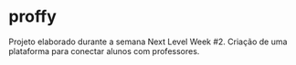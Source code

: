 # proffy

Projeto elaborado durante a semana Next Level Week #2.
Criação de uma plataforma para conectar alunos com professores.
